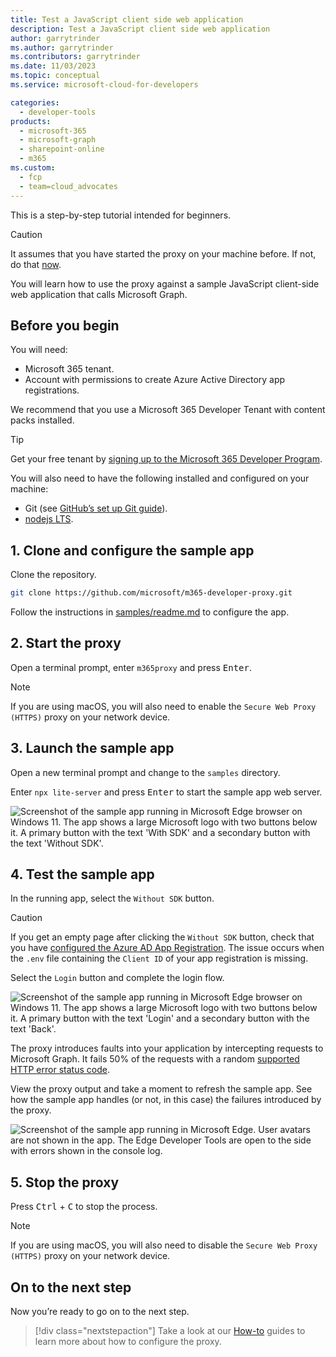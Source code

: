 ```yaml
---
title: Test a JavaScript client side web application
description: Test a JavaScript client side web application
author: garrytrinder
ms.author: garrytrinder
ms.contributors: garrytrinder
ms.date: 11/03/2023
ms.topic: conceptual
ms.service: microsoft-cloud-for-developers

categories:
  - developer-tools
products:
  - microsoft-365
  - microsoft-graph
  - sharepoint-online
  - m365
ms.custom:
  - fcp
  - team=cloud_advocates
---
```


This is a step-by-step tutorial intended for beginners.

> [!CAUTION]
> It assumes that you have started the proxy on your machine before. If not, do that [now](microsoft-cloud/dev/m365-developer-proxy/get-started/using-the-proxy-for-the-first-time).

You will learn how to use the proxy against a sample JavaScript client-side web application that calls Microsoft Graph.

## Before you begin

You will need:

- Microsoft 365 tenant.
- Account with permissions to create Azure Active Directory app registrations.

We recommend that you use a Microsoft 365 Developer Tenant with content packs installed.

> [!TIP]
> Get your free tenant by [signing up to the Microsoft 365 Developer Program](https://aka.ms/m365/).

You will also need to have the following installed and configured on your machine:

- Git (see [GitHub’s set up Git guide](https://help.github.com/en/github/getting-started-with-github/set-up-git)).
- [nodejs LTS](https://nodejs.org).

## 1. Clone and configure the sample app

Clone the repository.

```sh
git clone https://github.com/microsoft/m365-developer-proxy.git
```

Follow the instructions in [samples/readme.md](https://github.com/microsoft/m365-developer-proxy/blob/main/samples/readme.md) to configure the app.

## 2. Start the proxy

Open a terminal prompt, enter `m365proxy` and press <kbd>Enter</kbd>.

> [!NOTE]
> If you are using macOS, you will also need to enable the `Secure Web Proxy (HTTPS)` proxy on your network device.

## 3. Launch the sample app

Open a new terminal prompt and change to the `samples` directory.

Enter `npx lite-server` and press <kbd>Enter</kbd> to start the sample app web server.

![Screenshot of the sample app running in Microsoft Edge browser on Windows 11. The app shows a large Microsoft logo with two buttons below it. A primary button with the text 'With SDK' and a secondary button with the text 'Without SDK'.](https://github.com/microsoft/m365-developer-proxy/assets/11563347/b8652ac9-e685-4b2b-b7bf-16898a06f57b)

## 4. Test the sample app

In the running app, select the `Without SDK` button.

> [!CAUTION]
> If you get an empty page after clicking the `Without SDK` button, check that you have [configured the Azure AD App Registration](https://github.com/microsoft/m365-developer-proxy/tree/main/samples#configure-azure-ad-app-registration). The issue occurs when the `.env` file containing the `Client ID` of your app registration is missing.

Select the `Login` button and complete the login flow.

![Screenshot of the sample app running in Microsoft Edge browser on Windows 11. The app shows a large Microsoft logo with two buttons below it. A primary button with the text 'Login' and a secondary button with the text 'Back'.](https://github.com/microsoft/m365-developer-proxy/assets/11563347/216ffb03-c316-4ed7-9a63-760063853715)

The proxy introduces faults into your application by intercepting requests to Microsoft Graph. It fails 50% of the requests with a random [supported HTTP error status code](./Supported-HTTP-error-status-codes).

View the proxy output and take a moment to refresh the sample app. See how the sample app handles (or not, in this case) the failures introduced by the proxy.

![Screenshot of the sample app running in Microsoft Edge. User avatars are not shown in the app. The Edge Developer Tools are open to the side with errors shown in the console log.](https://github.com/microsoft/m365-developer-proxy/assets/11563347/7be45319-be7f-4244-8443-1eb0c28fd529)

## 5. Stop the proxy

Press <kbd>Ctrl</kbd> + <kbd>C</kbd> to stop the process.

> [!NOTE]
> If you are using macOS, you will also need to disable the `Secure Web Proxy (HTTPS)` proxy on your network device.

## On to the next step

Now you’re ready to go on to the next step.

> [!div class="nextstepaction"]
> Take a look at our [How-to](microsoft-cloud/dev/m365-developer-proxy/how-to) guides to learn more about how to configure the proxy.
